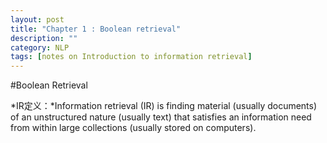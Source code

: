 ```yaml
---
layout: post
title: "Chapter 1 : Boolean retrieval"
description: ""
category: NLP
tags: [notes on Introduction to information retrieval]
---
```

#Boolean Retrieval

*IR定义：*Information retrieval (IR) is finding material (usually documents) of an unstructured nature (usually text) that satisfies an information need from within large collections (usually stored on computers).
